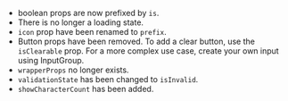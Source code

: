 - boolean props are now prefixed by `is`.
- There is no longer a loading state.
- `icon` prop have been renamed to `prefix`.
- Button props have been removed. To add a clear button, use the `isClearable` prop. For a more complex use case, create your own input using InputGroup.
- `wrapperProps` no longer exists.
- `validationState` has been changed to `isInvalid`.
- `showCharacterCount` has been added.

